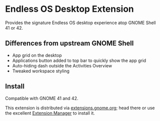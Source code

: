 # Endless OS Desktop Extension

Provides the signature Endless OS desktop experience atop GNOME Shell 41 or 42.

## Differences from upstream GNOME Shell

- App grid on the desktop
- Applications button added to top bar to quickly show the app grid
- Auto-hiding dash outside the Activities Overview
- Tweaked workspace styling

## Install

Compatible with GNOME 41 and 42.

This extension is distributed via [extensions.gnome.org](https://extensions.gnome.org/extension/5419/endless-desktop/); head there or use the excellent [Extension Manager](https://flathub.org/apps/details/com.mattjakeman.ExtensionManager) to install it.
